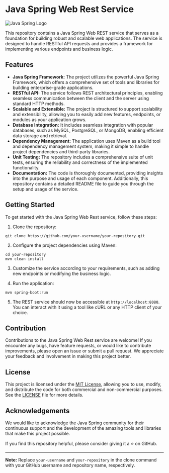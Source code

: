 # Java Spring Web Rest Service

![Java Spring Logo](https://www.vectorlogo.zone/logos/springio/springio-icon.svg)

This repository contains a Java Spring Web REST service that serves as a foundation for building robust and scalable web applications. The service is designed to handle RESTful API requests and provides a framework for implementing various endpoints and business logic.

## Features

- **Java Spring Framework:** The project utilizes the powerful Java Spring Framework, which offers a comprehensive set of tools and libraries for building enterprise-grade applications.
- **RESTful API:** The service follows REST architectural principles, enabling seamless communication between the client and the server using standard HTTP methods.
- **Scalable and Extensible:** The project is structured to support scalability and extensibility, allowing you to easily add new features, endpoints, or modules as your application grows.
- **Database Integration:** It includes seamless integration with popular databases, such as MySQL, PostgreSQL, or MongoDB, enabling efficient data storage and retrieval.
- **Dependency Management:** The application uses Maven as a build tool and dependency management system, making it simple to handle project dependencies and third-party libraries.
- **Unit Testing:** The repository includes a comprehensive suite of unit tests, ensuring the reliability and correctness of the implemented functionality.
- **Documentation:** The code is thoroughly documented, providing insights into the purpose and usage of each component. Additionally, this repository contains a detailed README file to guide you through the setup and usage of the service.

## Getting Started

To get started with the Java Spring Web Rest service, follow these steps:

1. Clone the repository:

```shell
git clone https://github.com/your-username/your-repository.git
```

2. Configure the project dependencies using Maven:

```shell
cd your-repository
mvn clean install
```

3. Customize the service according to your requirements, such as adding new endpoints or modifying the business logic.

4. Run the application:

```shell
mvn spring-boot:run
```

5. The REST service should now be accessible at `http://localhost:8080`. You can interact with it using a tool like cURL or any HTTP client of your choice.

## Contribution

Contributions to the Java Spring Web Rest service are welcome! If you encounter any bugs, have feature requests, or would like to contribute improvements, please open an issue or submit a pull request. We appreciate your feedback and involvement in making this project better.

## License

This project is licensed under the [MIT License](LICENSE), allowing you to use, modify, and distribute the code for both commercial and non-commercial purposes. See the [LICENSE](LICENSE) file for more details.

## Acknowledgements

We would like to acknowledge the Java Spring community for their continuous support and the development of the amazing tools and libraries that make this project possible.

If you find this repository helpful, please consider giving it a ⭐️ on GitHub.

---

**Note:** Replace `your-username` and `your-repository` in the clone command with your GitHub username and repository name, respectively.